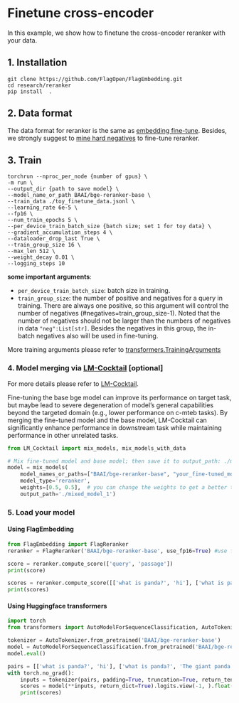 # Finetune cross-encoder
In this example, we show how to finetune the cross-encoder reranker with your data.

## 1. Installation
```
git clone https://github.com/FlagOpen/FlagEmbedding.git
cd research/reranker
pip install  .
```

## 2. Data format

The data format for reranker is the same as [embedding fine-tune](https://github.com/FlagOpen/FlagEmbedding/tree/master/examples/finetune/embedder#2-data-format).
Besides, we strongly suggest to [mine hard negatives](https://github.com/FlagOpen/FlagEmbedding/tree/master/examples/finetune/reranker#hard-negatives) to fine-tune reranker.


## 3. Train

```
torchrun --nproc_per_node {number of gpus} \
-m run \
--output_dir {path to save model} \
--model_name_or_path BAAI/bge-reranker-base \
--train_data ./toy_finetune_data.jsonl \
--learning_rate 6e-5 \
--fp16 \
--num_train_epochs 5 \
--per_device_train_batch_size {batch size; set 1 for toy data} \
--gradient_accumulation_steps 4 \
--dataloader_drop_last True \
--train_group_size 16 \
--max_len 512 \
--weight_decay 0.01 \
--logging_steps 10 
```

**some important arguments**:
- `per_device_train_batch_size`: batch size in training. 
- `train_group_size`: the number of positive and negatives for a query in training.
There are always one positive, so this argument will control the number of negatives (#negatives=train_group_size-1).
Noted that the number of negatives should not be larger than the numbers of negatives in data `"neg":List[str]`.
Besides the negatives in this group, the in-batch negatives also will be used in fine-tuning.

More training arguments please refer to [transformers.TrainingArguments](https://huggingface.co/docs/transformers/main_classes/trainer#transformers.TrainingArguments)


### 4. Model merging via [LM-Cocktail](https://github.com/FlagOpen/FlagEmbedding/tree/master/research/LM_Cocktail) [optional]

For more details please refer to [LM-Cocktail](https://github.com/FlagOpen/FlagEmbedding/tree/master/research/LM_Cocktail).

Fine-tuning the base bge model can improve its performance on target task, 
but maybe lead to severe degeneration of model’s general capabilities 
beyond the targeted domain (e.g., lower performance on c-mteb tasks). 
By merging the fine-tuned model and the base model, 
LM-Cocktail can significantly enhance performance in downstream task
while maintaining performance in other unrelated tasks.

```python
from LM_Cocktail import mix_models, mix_models_with_data

# Mix fine-tuned model and base model; then save it to output_path: ./mixed_model_1
model = mix_models(
    model_names_or_paths=["BAAI/bge-reranker-base", "your_fine-tuned_model"], 
    model_type='reranker', 
    weights=[0.5, 0.5],  # you can change the weights to get a better trade-off.
    output_path='./mixed_model_1')
```




### 5. Load your model

#### Using FlagEmbedding

```python
from FlagEmbedding import FlagReranker
reranker = FlagReranker('BAAI/bge-reranker-base', use_fp16=True) #use fp16 can speed up computing

score = reranker.compute_score(['query', 'passage'])
print(score)

scores = reranker.compute_score([['what is panda?', 'hi'], ['what is panda?', 'The giant panda (Ailuropoda melanoleuca), sometimes called a panda bear or simply panda, is a bear species endemic to China.']])
print(scores)
```


#### Using Huggingface transformers

```python
import torch
from transformers import AutoModelForSequenceClassification, AutoTokenizer, BatchEncoding, PreTrainedTokenizerFast

tokenizer = AutoTokenizer.from_pretrained('BAAI/bge-reranker-base')
model = AutoModelForSequenceClassification.from_pretrained('BAAI/bge-reranker-base')
model.eval()

pairs = [['what is panda?', 'hi'], ['what is panda?', 'The giant panda (Ailuropoda melanoleuca), sometimes called a panda bear or simply panda, is a bear species endemic to China.']]
with torch.no_grad():
    inputs = tokenizer(pairs, padding=True, truncation=True, return_tensors='pt', max_length=512)
    scores = model(**inputs, return_dict=True).logits.view(-1, ).float()
    print(scores)
```






